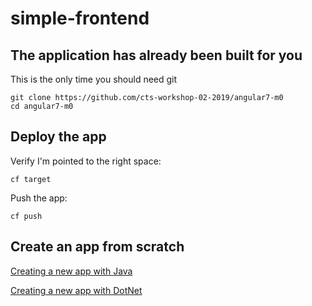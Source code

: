 # simple-frontend

## The application has already been built for you

This is the only time you should need git

```
git clone https://github.com/cts-workshop-02-2019/angular7-m0
cd angular7-m0
```

## Deploy the app

Verify I'm pointed to the right space:
```
cf target
```

Push the app:
```
cf push
```

## Create an app from scratch

[Creating a new app with Java](https://github.com/cts-workshop-02-2019/spring-employee-service-m1) 

[Creating a new app with DotNet](https://github.com/cts-workshop-02-2019/dotnet-employee-service-m1)
